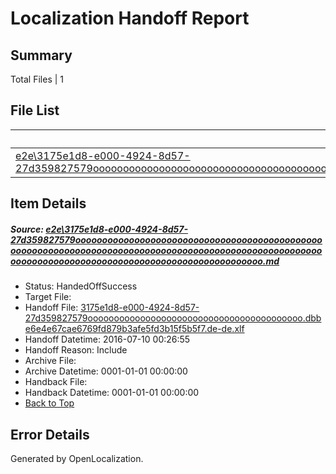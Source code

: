 # <a name='report-top'></a> Localization Handoff Report

## Summary
 Total Files | 1

## File List
 Source File | Status | Details 
 ----------- | ------ | ------- 
 [e2e\3175e1d8-e000-4924-8d57-27d359827579ooooooooooooooooooooooooooooooooooooooooooooooooooooooooooooooooooooooooooooooooooooooooooooooooooooooooooooooooooooooooooooooooooooooooooooooooooooooo.md](https://github.com/OpenLocalizationTestOrg/oltest/blob/44a05c26369bc74437284bb0a7f6966a07842dd3/e2e/3175e1d8-e000-4924-8d57-27d359827579ooooooooooooooooooooooooooooooooooooooooooooooooooooooooooooooooooooooooooooooooooooooooooooooooooooooooooooooooooooooooooooooooooooooooooooooooooooooo.md) | HandedOffSuccess | [Details](#17634c4796bdc200277194ebd706de0bd60f1bb31)

## Item Details
##### <a name='17634c4796bdc200277194ebd706de0bd60f1bb31'></a> Source: [e2e\3175e1d8-e000-4924-8d57-27d359827579ooooooooooooooooooooooooooooooooooooooooooooooooooooooooooooooooooooooooooooooooooooooooooooooooooooooooooooooooooooooooooooooooooooooooooooooooooooooo.md](https://github.com/OpenLocalizationTestOrg/oltest/blob/44a05c26369bc74437284bb0a7f6966a07842dd3/e2e/3175e1d8-e000-4924-8d57-27d359827579ooooooooooooooooooooooooooooooooooooooooooooooooooooooooooooooooooooooooooooooooooooooooooooooooooooooooooooooooooooooooooooooooooooooooooooooooooooooo.md)
* Status: HandedOffSuccess
* Target File: 
* Handoff File: [3175e1d8-e000-4924-8d57-27d359827579ooooooooooooooooooooooooooooooooooooooooo.dbbe6e4e67cae6769fd879b3afe5fd3b15f5b5f7.de-de.xlf](https://github.com/OpenLocalizationTestOrg/olhandoff-e2e/blob/e41ce4609be61af7ab27793593ef53fc6ab597b8/ol-handoff/OpenLocalizationTestOrg/oltest-dede-fly/ci/ht/3175e1d8-e000-4924-8d57-27d359827579ooooooooooooooooooooooooooooooooooooooooo.dbbe6e4e67cae6769fd879b3afe5fd3b15f5b5f7.de-de.xlf)
* Handoff Datetime: 2016-07-10 00:26:55
* Handoff Reason: Include
* Archive File: 
* Archive Datetime: 0001-01-01 00:00:00
* Handback File: 
* Handback Datetime: 0001-01-01 00:00:00
* [Back to Top](#report-top)


## Error Details

Generated by OpenLocalization.
